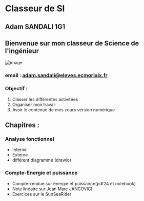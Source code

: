 # Classeur de SI
## Adam SANDALI 1G1 
## Bienvenue sur mon classeur de Science de l'ingénieur
![image](https://github.com/user-attachments/assets/b4a341a5-8a51-4e6a-bfd7-6d1919cf0c80)
### email : adam.sandali@eleves.ecmorlaix.fr

### Objectif :
1. Classer les différentes activitées
2. Organiser mon travail
3. Avoir le contenue de mes cours version numérique

## Chapitres :
### Analyse fonctionnel
- Interne
- Externe
- différent diagramme (drawio)
###  Compte-Energie et puissance
- Compte-rendue sur énergie et puissance(pdf24 et notebook)
- Note linéaire sur Jean Marc JANCOVICI
- Exercices sur le SunSeaRider
